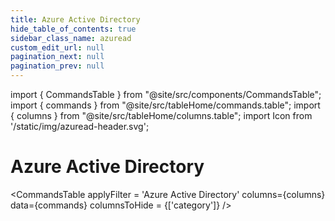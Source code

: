 ```yaml
---
title: Azure Active Directory
hide_table_of_contents: true
sidebar_class_name: azuread
custom_edit_url: null
pagination_next: null
pagination_prev: null
---
```


import { CommandsTable } from "@site/src/components/CommandsTable";
import { commands } from "@site/src/tableHome/commands.table";
import { columns } from "@site/src/tableHome/columns.table";
import Icon from '/static/img/azuread-header.svg';

# <Icon/> Azure Active Directory

<CommandsTable
applyFilter = 'Azure Active Directory'
columns={columns}
data={commands}
columnsToHide = {['category']}
/>
